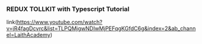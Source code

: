 ### REDUX TOLLKIT with Typescript Tutorial

link(https://www.youtube.com/watch?v=jR4fagDcvrc&list=TLPQMjgwNDIwMjPEFqgKGfdC6g&index=2&ab_channel=LaithAcademy)